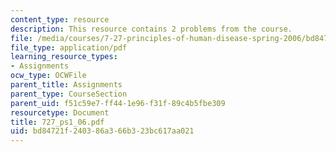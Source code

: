 ```yaml
---
content_type: resource
description: This resource contains 2 problems from the course.
file: /media/courses/7-27-principles-of-human-disease-spring-2006/bd84721f240386a366b323bc617aa021_727_ps1_06.pdf
file_type: application/pdf
learning_resource_types:
- Assignments
ocw_type: OCWFile
parent_title: Assignments
parent_type: CourseSection
parent_uid: f51c59e7-ff44-1e96-f31f-89c4b5fbe309
resourcetype: Document
title: 727_ps1_06.pdf
uid: bd84721f-2403-86a3-66b3-23bc617aa021
---
```

